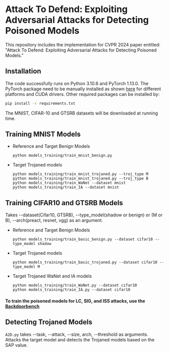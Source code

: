 # Attack To Defend: Exploiting Adversarial Attacks for Detecting Poisoned Models

This repository includes the implementation for CVPR 2024 paper entitled: "Attack To Defend: Exploiting Adversarial Attacks for Detecting Poisoned Models."


## Installation

The code successfully runs on Python 3.10.6 and PyTorch 1.13.0. The PyTorch package need to be manually installed as shown [here](https://pytorch.org/) for different platforms and CUDA drivers. Other required packages can be installed by:
```bash
pip install -r requirements.txt
```

The MNIST, CIFAR-10 and GTSRB datasets will be downloaded at running time. 

## Training MNIST Models

<ul>
  <li>Reference and Target Benign Models</li>

    python models_training/train_mnist_benign.py
        

  <li>Target Trojaned models</li>
 
 ```
python models_training/train_mnist_trojaned.py --troj_type M
python models_training/train_mnist_trojaned.py --troj_type B
python models_training/train_WaNet --dataset mnist
python models_training/train_IA --dataset mnist
```
</ul>

## Training CIFAR10 and GTSRB Models
Takes --dataset(Cifar10, GTSRB), --type_model(shadow or benign) or (M or B), --arch(preact, resnet, vgg) as an argument.
<ul>
  <li>Reference and Target Benign Models</li>

    python models_training/train_basic_benign.py --dataset cifar10 --type_model shadow
        
  <li>Target Trojaned models</li>
    
    python models_training/train_basic_trojaned.py --dataset cifar10 --type_model M

  <li>Target Trojaned WaNet and IA models</li>
 
 ```
python models_training/train_WaNet.py --dataset cifar10
python models_training/train_IA.py --dataset cifar10
```
</ul>


#### To train the poisoned models for LC, SIG, and ISS attacks, use the [Backdoorbench](https://github.com/SCLBD/BackdoorBench)


## Detecting Trojaned Models

`A2D.py` takes --task, --attack, --size, arch, --threshold  as arguments. Attacks the target model and detects the Trojaned models based on the SAP value. 



